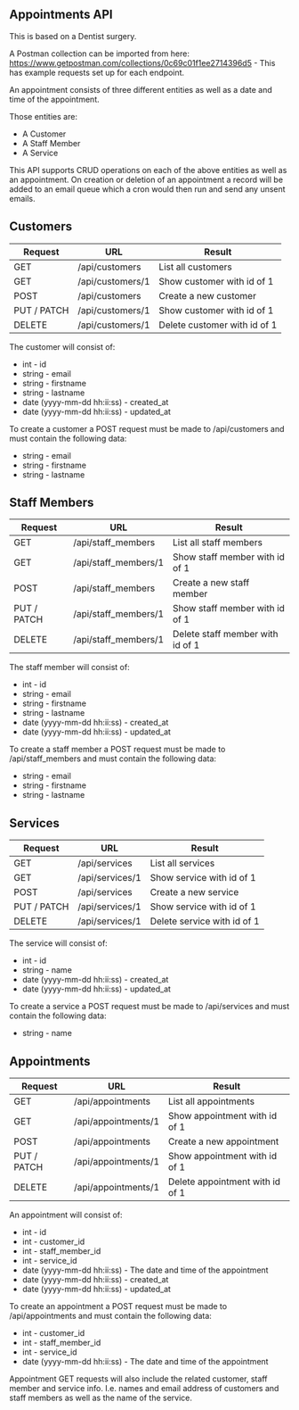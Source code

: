 Appointments API
-
This is based on a Dentist surgery.

A Postman collection can be imported from here: https://www.getpostman.com/collections/0c69c01f1ee2714396d5 - This has example requests set up for each endpoint.

An appointment consists of three different entities as well as a date and time of the appointment.

Those entities are:
- A Customer
- A Staff Member
- A Service

This API supports CRUD operations on each of the above entities as well as an appointment. On creation or deletion of an appointment a record will be added to an email queue which a cron would then run and send any unsent emails.

Customers 
-

| Request | URL | Result |
| ------- | --- | --- |
| GET | /api/customers | List all customers |
| GET | /api/customers/1 | Show customer with id of 1 |
| POST | /api/customers | Create a new customer |
| PUT / PATCH | /api/customers/1 | Show customer with id of 1 |
| DELETE | /api/customers/1 | Delete customer with id of 1

The customer will consist of:
- int - id
- string - email
- string - firstname
- string - lastname
- date (yyyy-mm-dd hh:ii:ss)  - created_at
- date (yyyy-mm-dd hh:ii:ss)  - updated_at

To create a customer a POST request must be made to /api/customers and must contain the following data:
- string - email
- string - firstname
- string - lastname

Staff Members 
-

| Request | URL | Result |
| ------- | --- | --- |
| GET | /api/staff_members | List all staff members |
| GET | /api/staff_members/1 | Show staff member with id of 1 |
| POST | /api/staff_members | Create a new staff member |
| PUT / PATCH | /api/staff_members/1 | Show staff member with id of 1 |
| DELETE | /api/staff_members/1 | Delete staff member with id of 1

The staff member will consist of:
- int - id
- string - email
- string - firstname
- string - lastname
- date (yyyy-mm-dd hh:ii:ss)  - created_at
- date (yyyy-mm-dd hh:ii:ss)  - updated_at

To create a staff member a POST request must be made to /api/staff_members and must contain the following data:
- string - email
- string - firstname
- string - lastname

Services 
-

| Request | URL | Result |
| ------- | --- | --- |
| GET | /api/services | List all services |
| GET | /api/services/1 | Show service with id of 1 |
| POST | /api/services | Create a new service |
| PUT / PATCH | /api/services/1 | Show service with id of 1 |
| DELETE | /api/services/1 | Delete service with id of 1

The service will consist of:
- int - id
- string - name
- date (yyyy-mm-dd hh:ii:ss)  - created_at
- date (yyyy-mm-dd hh:ii:ss)  - updated_at

To create a service a POST request must be made to /api/services and must contain the following data:
- string - name

Appointments
-

| Request | URL | Result |
| ------- | --- | --- |
| GET | /api/appointments | List all appointments |
| GET | /api/appointments/1 | Show appointment with id of 1 |
| POST | /api/appointments | Create a new appointment |
| PUT / PATCH | /api/appointments/1 | Show appointment with id of 1 |
| DELETE | /api/appointments/1 | Delete appointment with id of 1

An appointment will consist of:
- int - id
- int - customer_id
- int - staff_member_id
- int - service_id
- date (yyyy-mm-dd hh:ii:ss) - The date and time of the appointment
- date (yyyy-mm-dd hh:ii:ss)  - created_at
- date (yyyy-mm-dd hh:ii:ss)  - updated_at

To create an appointment a POST request must be made to /api/appointments and must contain the following data:
- int - customer_id
- int - staff_member_id
- int - service_id
- date (yyyy-mm-dd hh:ii:ss) - The date and time of the appointment

Appointment GET requests will also include the related customer, staff member and service info. I.e. names and email address of customers and staff members as well as the name of the service.
